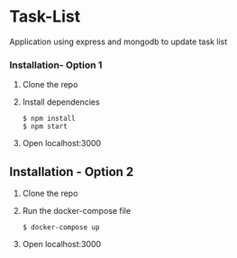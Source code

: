 # Task-List


Application using express and mongodb to update task list

### Installation- Option 1


1. Clone the repo

2. Install dependencies
    ```
    $ npm install
    $ npm start
    ```

3. Open localhost:3000

## Installation - Option 2

1. Clone the repo

2. Run the docker-compose file
    ```
    $ docker-compose up
    ```
3. Open localhost:3000